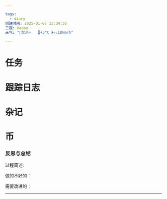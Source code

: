 ```yaml
---

tags:
  - diary
创建时间: 2025-01-07 13:34:36
三观: Happy
天气: "🌱北京☀️   🌡️+5°C 🌬️↘18km/h"

---
```


# 任务


# 跟踪日志


# 杂记

# 币

### 反思与总结

过程简述: 

做的不好的：

需要改进的：

---


